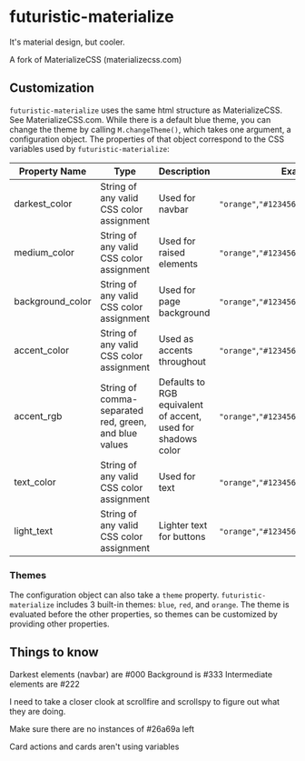 # futuristic-materialize
It's material design, but cooler.

A fork of MaterializeCSS (materializecss.com)

## Customization

`futuristic-materialize` uses the same html structure as MaterializeCSS. See MaterializeCSS.com.
While there is a default blue theme, you can change the theme by calling `M.changeTheme()`, which takes one argument, a configuration object. The properties of that object correspond to the CSS variables used by `futuristic-materialize`:

|Property Name   |Type                                                 |Description                           |Examples|
|----------------|-----------------------------------------------------|--------------------------------------|--------|
|darkest_color   |String of any valid CSS color assignment             |Used for navbar                       |`"orange"`,`"#123456"`,`"rgb(123,234,321)"`|
|medium_color    |String of any valid CSS color assignment             |Used for raised elements              |`"orange"`,`"#123456"`,`"rgb(123,234,321)"`|
|background_color|String of any valid CSS color assignment             |Used for page background              |`"orange"`,`"#123456"`,`"rgb(123,234,321)"`|
|accent_color    |String of any valid CSS color assignment             |Used as accents throughout            |`"orange"`,`"#123456"`,`"rgb(123,234,321)"`|
|accent_rgb      |String of comma-separated red, green, and blue values|Defaults to RGB equivalent of accent, used for shadows color|`"orange"`,`"#123456"`,`"rgb(123,234,321)"`|
|text_color      |String of any valid CSS color assignment             |Used for text                         |`"orange"`,`"#123456"`,`"rgb(123,234,321)"`|
|light_text      |String of any valid CSS color assignment             |Lighter text for buttons              |`"orange"`,`"#123456"`,`"rgb(123,234,321)"`|

### Themes
The configuration object can also take a `theme` property. `futuristic-materialize` includes 3 built-in themes: `blue`, `red`, and `orange`. The theme is evaluated before the other properties, so themes can be customized by providing other properties.

## Things to know

Darkest elements (navbar) are #000
Background is #333
Intermediate elements are #222

I need to take a closer clook at scrollfire and scrollspy to figure out what they are doing.

Make sure there are no instances of #26a69a left

Card actions and cards aren't using variables